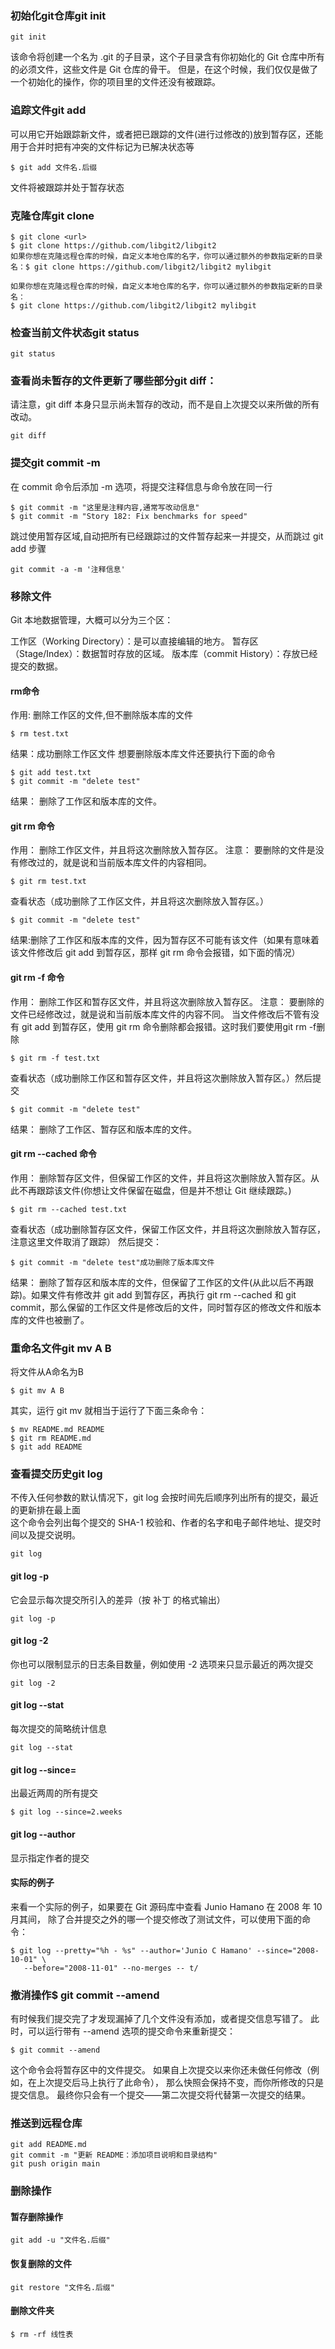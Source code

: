 ### 初始化git仓库git init

```git
git init
```
该命令将创建一个名为 .git 的子目录，这个子目录含有你初始化的 Git 仓库中所有的必须文件，这些文件是 Git 仓库的骨干。 但是，在这个时候，我们仅仅是做了一个初始化的操作，你的项目里的文件还没有被跟踪。

### 追踪文件git add
可以用它开始跟踪新文件，或者把已跟踪的文件(进行过修改的)放到暂存区，还能用于合并时把有冲突的文件标记为已解决状态等
```
$ git add 文件名.后缀
```
文件将被跟踪并处于暂存状态  
### 克隆仓库git clone <url>

```
$ git clone <url>
$ git clone https://github.com/libgit2/libgit2
如果你想在克隆远程仓库的时候，自定义本地仓库的名字，你可以通过额外的参数指定新的目录名：$ git clone https://github.com/libgit2/libgit2 mylibgit
```

```
如果你想在克隆远程仓库的时候，自定义本地仓库的名字，你可以通过额外的参数指定新的目录名：
$ git clone https://github.com/libgit2/libgit2 mylibgit
```

### 检查当前文件状态git status
```
git status
```
### 查看尚未暂存的文件更新了哪些部分git diff：
请注意，git diff 本身只显示尚未暂存的改动，而不是自上次提交以来所做的所有改动。
```
git diff
```

### 提交git commit -m
在 commit 命令后添加 -m 选项，将提交注释信息与命令放在同一行
```
$ git commit -m "这里是注释内容,通常写改动信息"
$ git commit -m "Story 182: Fix benchmarks for speed"
```

跳过使用暂存区域,自动把所有已经跟踪过的文件暂存起来一并提交，从而跳过 git add 步骤

```
git commit -a -m '注释信息'
```

### 移除文件
Git 本地数据管理，大概可以分为三个区：

工作区（Working Directory）：是可以直接编辑的地方。
暂存区（Stage/Index）：数据暂时存放的区域。
版本库（commit History）：存放已经提交的数据。

#### rm命令
作用: 删除工作区的文件,但不删除版本库的文件
```
$ rm test.txt
```
结果：成功删除工作区文件
想要删除版本库文件还要执行下面的命令
```
$ git add test.txt
$ git commit -m "delete test"
```
结果： 删除了工作区和版本库的文件。  

#### git rm 命令  
作用： 删除工作区文件，并且将这次删除放入暂存区。
注意： 要删除的文件是没有修改过的，就是说和当前版本库文件的内容相同。
```
$ git rm test.txt
```
查看状态（成功删除了工作区文件，并且将这次删除放入暂存区。）
```
$ git commit -m "delete test"
```
结果:删除了工作区和版本库的文件，因为暂存区不可能有该文件（如果有意味着该文件修改后 git add 到暂存区，那样 git rm 命令会报错，如下面的情况）

#### git rm -f 命令  
作用： 删除工作区和暂存区文件，并且将这次删除放入暂存区。
注意： 要删除的文件已经修改过，就是说和当前版本库文件的内容不同。
当文件修改后不管有没有 git add 到暂存区，使用 git rm 命令删除都会报错。这时我们要使用git rm -f删除
```
$ git rm -f test.txt
```
查看状态（成功删除工作区和暂存区文件，并且将这次删除放入暂存区。）然后提交
```
$ git commit -m "delete test"
```
结果： 删除了工作区、暂存区和版本库的文件。

#### git rm --cached 命令
作用： 删除暂存区文件，但保留工作区的文件，并且将这次删除放入暂存区。从此不再跟踪该文件(你想让文件保留在磁盘，但是并不想让 Git 继续跟踪。)
```
$ git rm --cached test.txt
```
查看状态（成功删除暂存区文件，保留工作区文件，并且将这次删除放入暂存区，注意这里文件取消了跟踪）
然后提交：
```
$ git commit -m "delete test"成功删除了版本库文件
```
 结果： 删除了暂存区和版本库的文件，但保留了工作区的文件(从此以后不再跟踪)。如果文件有修改并 git add 到暂存区，再执行 git rm --cached 和 git commit，那么保留的工作区文件是修改后的文件，同时暂存区的修改文件和版本库的文件也被删了。

 ### 重命名文件git mv A B
 将文件从A命名为B
 ```
 $ git mv A B
 ```
 其实，运行 git mv 就相当于运行了下面三条命令：
 ```
$ mv README.md README
$ git rm README.md
$ git add README
 ```
### 查看提交历史git log
不传入任何参数的默认情况下，git log 会按时间先后顺序列出所有的提交，最近的更新排在最上面  
这个命令会列出每个提交的 SHA-1 校验和、作者的名字和电子邮件地址、提交时间以及提交说明。

```
git log
```
#### git log -p 
它会显示每次提交所引入的差异（按 补丁 的格式输出）
```
git log -p
```
#### git log -2 
你也可以限制显示的日志条目数量，例如使用 -2 选项来只显示最近的两次提交
```
git log -2
```
#### git log --stat
每次提交的简略统计信息
```
git log --stat
```
#### git log --since=
出最近两周的所有提交
```
$ git log --since=2.weeks
```
#### git log  --author
显示指定作者的提交

####  实际的例子
来看一个实际的例子，如果要在 Git 源码库中查看 Junio Hamano 在 2008 年 10 月其间， 除了合并提交之外的哪一个提交修改了测试文件，可以使用下面的命令：
```
$ git log --pretty="%h - %s" --author='Junio C Hamano' --since="2008-10-01" \
   --before="2008-11-01" --no-merges -- t/
```

### 撤消操作$ git commit --amend
有时候我们提交完了才发现漏掉了几个文件没有添加，或者提交信息写错了。 此时，可以运行带有 --amend 选项的提交命令来重新提交：
```
$ git commit --amend
```
这个命令会将暂存区中的文件提交。 如果自上次提交以来你还未做任何修改（例如，在上次提交后马上执行了此命令）， 那么快照会保持不变，而你所修改的只是提交信息。
最终你只会有一个提交——第二次提交将代替第一次提交的结果。


### 推送到远程仓库
```Git
git add README.md
git commit -m "更新 README：添加项目说明和目录结构"
git push origin main
```

### 删除操作
#### 暂存删除操作
```Git
git add -u "文件名.后缀"
```

#### 恢复删除的文件
```git
git restore "文件名.后缀"
```
#### 删除文件夹
```git
$ rm -rf 线性表
```

